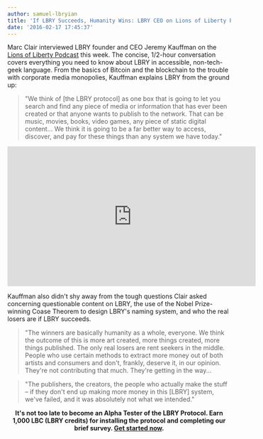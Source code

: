 ```yaml
---
author: samuel-lbryian
title: 'If LBRY Succeeds, Humanity Wins: LBRY CEO on Lions of Liberty Podcast'
date: '2016-02-17 17:45:37'
---
```


Marc Clair interviewed LBRY founder and CEO Jeremy Kauffman on the [Lions of Liberty Podcast](http://lionsofliberty.com/2016/02/17/185) this week. The concise, 1/2-hour conversation covers everything you need to know about LBRY in accessible, non-tech-geek language. From the basics of Bitcoin and the blockchain to the trouble with corporate media monopolies, Kauffman explains LBRY from the ground up:

> "We think of [the LBRY protocol] as one box that is going to let you search and find any piece of media or information that has ever been created or that anyone wants to publish to the network. That can be music, movies, books, video games, any piece of static digital content... We think it is going to be a far better way to access, discover, and pay for these things than any system we have today."

<p style="text-align: center;"><iframe width="560" height="315" src="https://www.youtube.com/embed/9LavXUvcQfw?rel=0" frameborder="0" allowfullscreen></iframe></p>

Kauffman also didn't shy away from the tough questions Clair asked concerning questionable content on LBRY, the use of the Nobel Prize-winning Coase Theorem to design LBRY's naming system, and who the real losers are if LBRY succeeds.

> "The winners are basically humanity as a whole, everyone. We think the outcome of this is more art created, more things created, more things published. The only real losers are rent seekers in the middle. People who use certain methods to extract more money out of both artists and consumers and don't, frankly, deserve it, in our opinion. They're not contributing that much. They're getting in the way...

> "The publishers, the creators, the people who actually make the stuff – if they don't end up making more money in this [LBRY] system, we've failed, and it was absolutely not what we intended."

**<p style="text-align: center;">It's not too late to become an Alpha Tester of the LBRY Protocol. Earn 1,000 LBC (LBRY credits) for installing the protocol and completing our brief survey. [Get started now](https://lbry.io/get).</p>**
